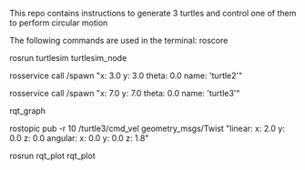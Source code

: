 This repo contains instructions to generate 3 turtles and control one of them to perform circular motion

The following commands are used in the terminal:
roscore

rosrun turtlesim turtlesim_node 

rosservice call /spawn "x: 3.0
y: 3.0
theta: 0.0
name: 'turtle2'" 

rosservice call /spawn "x: 7.0
y: 7.0
theta: 0.0
name: 'turtle3'" 

rqt_graph

rostopic pub -r 10 /turtle3/cmd_vel geometry_msgs/Twist "linear:
  x: 2.0
  y: 0.0
  z: 0.0
angular:
  x: 0.0
  y: 0.0
  z: 1.8" 

rosrun rqt_plot rqt_plot

